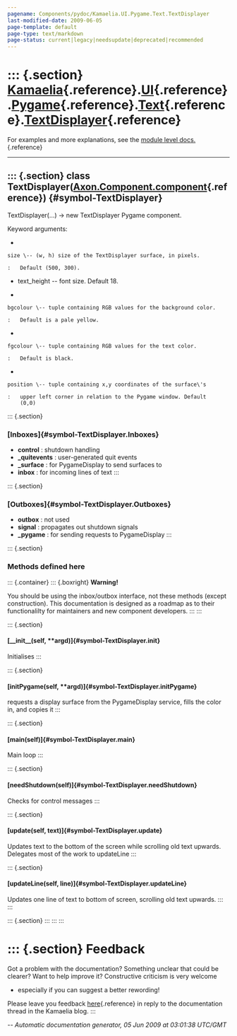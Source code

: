 ```yaml
---
pagename: Components/pydoc/Kamaelia.UI.Pygame.Text.TextDisplayer
last-modified-date: 2009-06-05
page-template: default
page-type: text/markdown
page-status: current|legacy|needsupdate|deprecated|recommended
---
```

::: {.section}
[Kamaelia](/Components/pydoc/Kamaelia.html){.reference}.[UI](/Components/pydoc/Kamaelia.UI.html){.reference}.[Pygame](/Components/pydoc/Kamaelia.UI.Pygame.html){.reference}.[Text](/Components/pydoc/Kamaelia.UI.Pygame.Text.html){.reference}.[TextDisplayer](/Components/pydoc/Kamaelia.UI.Pygame.Text.TextDisplayer.html){.reference}
=========================================================================================================================================================================================================================================================================================================================================

For examples and more explanations, see the [module level
docs.](/Components/pydoc/Kamaelia.UI.Pygame.Text.html){.reference}

------------------------------------------------------------------------

::: {.section}
class TextDisplayer([Axon.Component.component](/Docs/Axon/Axon.Component.component.html){.reference}) {#symbol-TextDisplayer}
-----------------------------------------------------------------------------------------------------

TextDisplayer(\...) -\> new TextDisplayer Pygame component.

Keyword arguments:

-   

    size \-- (w, h) size of the TextDisplayer surface, in pixels.

    :   Default (500, 300).

-   text\_height \-- font size. Default 18.

-   

    bgcolour \-- tuple containing RGB values for the background color.

    :   Default is a pale yellow.

-   

    fgcolour \-- tuple containing RGB values for the text color.

    :   Default is black.

-   

    position \-- tuple containing x,y coordinates of the surface\'s

    :   upper left corner in relation to the Pygame window. Default
        (0,0)

::: {.section}
### [Inboxes]{#symbol-TextDisplayer.Inboxes}

-   **control** : shutdown handling
-   **\_quitevents** : user-generated quit events
-   **\_surface** : for PygameDisplay to send surfaces to
-   **inbox** : for incoming lines of text
:::

::: {.section}
### [Outboxes]{#symbol-TextDisplayer.Outboxes}

-   **outbox** : not used
-   **signal** : propagates out shutdown signals
-   **\_pygame** : for sending requests to PygameDisplay
:::

::: {.section}
### Methods defined here

::: {.container}
::: {.boxright}
**Warning!**

You should be using the inbox/outbox interface, not these methods
(except construction). This documentation is designed as a roadmap as to
their functionalilty for maintainers and new component developers.
:::
:::

::: {.section}
#### [\_\_init\_\_(self, \*\*argd)]{#symbol-TextDisplayer.__init__}

Initialises
:::

::: {.section}
#### [initPygame(self, \*\*argd)]{#symbol-TextDisplayer.initPygame}

requests a display surface from the PygameDisplay service, fills the
color in, and copies it
:::

::: {.section}
#### [main(self)]{#symbol-TextDisplayer.main}

Main loop
:::

::: {.section}
#### [needShutdown(self)]{#symbol-TextDisplayer.needShutdown}

Checks for control messages
:::

::: {.section}
#### [update(self, text)]{#symbol-TextDisplayer.update}

Updates text to the bottom of the screen while scrolling old text
upwards. Delegates most of the work to updateLine
:::

::: {.section}
#### [updateLine(self, line)]{#symbol-TextDisplayer.updateLine}

Updates one line of text to bottom of screen, scrolling old text
upwards.
:::
:::

::: {.section}
:::
:::
:::

::: {.section}
Feedback
========

Got a problem with the documentation? Something unclear that could be
clearer? Want to help improve it? Constructive criticism is very welcome
- especially if you can suggest a better rewording!

Please leave you feedback
[here](../../../cgi-bin/blog/blog.cgi?rm=viewpost&nodeid=1142023701){.reference}
in reply to the documentation thread in the Kamaelia blog.
:::

*\-- Automatic documentation generator, 05 Jun 2009 at 03:01:38 UTC/GMT*
